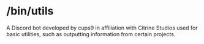 # /bin/utils
A Discord bot developed by cups9 in affiliation with Citrine Studios used for basic utilities, such as outputting information from certain projects.
